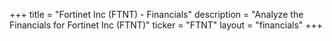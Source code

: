 +++
title = "Fortinet Inc (FTNT) - Financials"
description = "Analyze the Financials for Fortinet Inc (FTNT)"
ticker = "FTNT"
layout = "financials"
+++

